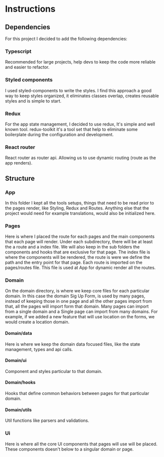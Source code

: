 # Instructions

## Dependencies
For this project I decided to add the following dependencies:

### Typescript
Recommended for large projects, help devs to keep the code more reliable and easier to refactor.

### Styled components
I used styled-components to write the styles. I find this approach a good way to keep styles organized,
it eliminates classes overlap, creates reusable styles and is simple to start.

### Redux
For the app state management, I decided to use redux, It's simple and well known tool.
redux-toolkit it's a tool set that help to eliminate some boilerplate during the configuration and development.

### React router
React router as router api. Allowing us to use dynamic routing (route as the app renders).

## Structure

### App
In this folder I kept all the tools setups, things that need to be read prior to the pages render, like Styling, Redux and Routes. Anything else that the project would need for example translations, would also be initialized here.

### Pages
Here is where I placed the route for each pages and the main components that each page will render. Under each subdirectory, there will be at least the a route and a index file.
We will also keep in the sub folders the components and hooks that are exclusive for that page.
The index file is where the components will be rendered, the route is were we define the path and the entry point for that page.
Each route is imported on the pages/routes file. This file is used at App for dynamic render all the routes.

### Domain
On the domain directory, is where we keep core files for each particular domain. In this case the domain Sig Up Form, is used by many pages, instead of keeping those in one page and all the other pages import from that, all the pages will import form that domain.
Many pages can import from a single domain and a Single page can import from many domains. For example, if we added a new feature that will use location on the forms, we would create a location domain.

#### Domain/data
Here is where we keep the domain data focused files, like the state management, types and api calls.

#### Domain/ui
Component and styles particular to that domain.

#### Domain/hooks
Hooks that define common behaviors between pages for that particular domain.

#### Domain/utils
Util functions like parsers and validations.

### Ui
Here is where all the core UI components that pages will use will be placed. These components doesn't below to a singular domain or page.